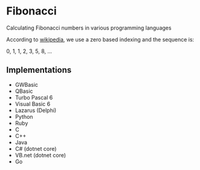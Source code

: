# Fibonacci
Calculating Fibonacci numbers in various programming languages

According to [wikipedia], we use a zero based indexing and the sequence is:

0, 1, 1, 2, 3, 5, 8, ...

## Implementations

- GWBasic
- QBasic
- Turbo Pascal 6
- Visual Basic 6
- Lazarus (Delphi)
- Python
- Ruby
- C
- C++
- Java
- C# (dotnet core)
- VB.net (dotnet core)
- Go

[wikipedia]: https://en.wikipedia.org/wiki/Fibonacci_number
